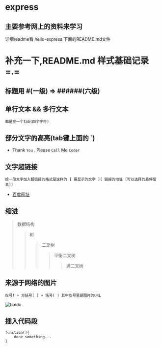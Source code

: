 # express

## 主要参考网上的资料来学习
详细readme看 hello-express 下面的README.md文件

# 补充一下,README.md 样式基础记录 =.=
## 标题用 #(一级) => ######(六级)

## 单行文本 && 多行文本
    都是空一个tab(四个字符)

## 部分文字的高亮(tab键上面的 `)
- Thank `You` . Please `Call` Me `Coder`

## 文字超链接
    给一段文字加入超链接的格式是这样的 [ 要显示的文字 ]( 链接的地址 [可以选择的悬停信息])
- [百度网址](http://www.baidu.com "悬停显示")

## 缩进
>数据结构  
>>树  
>>>二叉树  
>>>>平衡二叉树  
>>>>>满二叉树

## 来源于网络的图片
    叹号! + 方括号[ ] + 括号( ) 其中叹号里是图片的URL
![baidu](https://www.baidu.com/img/bd_logo1.png "这是百度logo")

## 插入代码段
```
function(){
    done something...
}
```